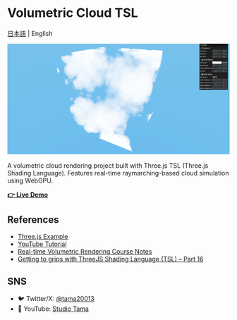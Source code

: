 # Volumetric Cloud TSL

[日本語](./README.ja.md) | English

[![Volumetric Cloud TSL Demo](./public/thumbnail.png)](https://shuya-tamaru.github.io/volumetric_cloud_tsl/)

A volumetric cloud rendering project built with Three.js TSL (Three.js Shading Language). Features real-time raymarching-based cloud simulation using WebGPU.

**[👉 Live Demo](https://shuya-tamaru.github.io/volumetric_cloud_tsl/)**

## References

- [Three.js Example](https://threejs.org/examples/?q=cloud#webgpu_volume_cloud)
- [YouTube Tutorial](https://youtu.be/4QOcCGI6xOU?si=dhDji0EVlS9JZdu9)
- [Real-time Volumetric Rendering Course Notes](https://patapom.com/topics/Revision2013/Revision%202013%20-%20Real-time%20Volumetric%20Rendering%20Course%20Notes.pdf)
- [Getting to grips with ThreeJS Shading Language (TSL) – Part 16](https://niklever.com/tutorials/getting-to-grips-with-threejs-shading-language-tsl-16/)

## SNS

- 🐦 Twitter/X: [@tama20013](https://x.com/tama20013)
- 🎥 YouTube: [Studio Tama](https://www.youtube.com/@studioTama)
